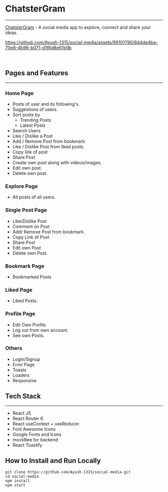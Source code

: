 # ChatsterGram
---
[ChatsterGram](https://chatstergram.netlify.app "ChatsterGram") - A social media app to explore, connect and share your ideas.


https://github.com/Ayush-1315/social-media/assets/99101790/844de4ba-70e8-4b96-b071-d1f6d8e61b9b



<br>

## Pages and Features
---
### Home Page
- Posts of user and its following's.
- Suggestions of users.
- Sort posts by
    - Trending Posts
    - Latest Posts
- Search Users
- Like / Dislike a Post
- Add / Remove Post from bookmark
- Like / Dislike Post from liked posts.
- Copy link of post
- Share Post 
- Create own post along with videos/images.
- Edit own post.
- Delete own post.

### Explore Page
- All posts of all users.
### Single Post Page
- Like/Dislike Post
- Comment on Post
- Add/ Remove Post from bookmark.
- Copy Link of Post
- Share Post
- Edit own Post
- Delete own Post.

### Bookmark Page
- Bookmarked Posts
### Liked Page
- Liked Posts.
### Profile Page
- Edit Own Profile
- Log out from own account.
- See own Posts.

### Others
- Login/Signup
- Error Page
- Toasts
- Loaders
- Responsive

## Tech Stack
---
- React JS
- React Router 6
- React useContext + useReducer
- Font Awesome Icons
- Google Fonts and Icons
- mockBee for backend
- React Toastify

## How to Install and Run Locally
```
git clone https://github.com/Ayush-1315/social-media.git
cd social-media
npm install
npm start
```
